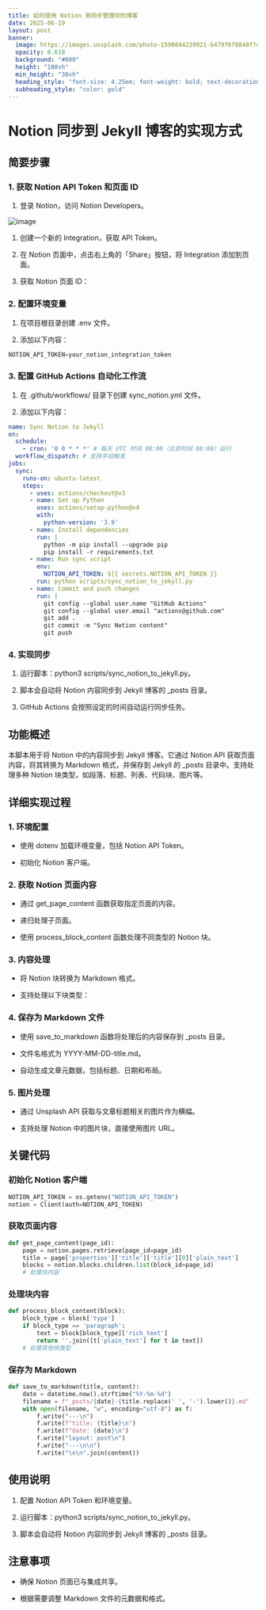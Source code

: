 ```yaml
---
title: 如何使用 Notion 来同步管理你的博客
date: 2025-06-19
layout: post
banner:
  image: https://images.unsplash.com/photo-1590844239921-b479f6f8848f?crop=entropy&cs=tinysrgb&fit=max&fm=jpg&ixid=M3w2OTIwMzJ8MHwxfHJhbmRvbXx8fHx8fHx8fDE3NTAzMTQ3NDN8&ixlib=rb-4.1.0&q=80&w=1080
  opacity: 0.618
  background: "#000"
  height: "100vh"
  min_height: "38vh"
  heading_style: "font-size: 4.25em; font-weight: bold; text-decoration: underline"
  subheading_style: "color: gold"
---
```


# Notion 同步到 Jekyll 博客的实现方式

## 简要步骤

### 1. 获取 Notion API Token 和页面 ID

1. 登录 Notion，访问 Notion Developers。

![image](https://prod-files-secure.s3.us-west-2.amazonaws.com/a7a0cc5a-89b9-4cda-8686-1fba0ca52f40/d19c1afe-dea5-4312-9333-786b0ba83054/image.png?X-Amz-Algorithm=AWS4-HMAC-SHA256&X-Amz-Content-Sha256=UNSIGNED-PAYLOAD&X-Amz-Credential=ASIAZI2LB466Z6ZN7HN4%2F20250619%2Fus-west-2%2Fs3%2Faws4_request&X-Amz-Date=20250619T063223Z&X-Amz-Expires=3600&X-Amz-Security-Token=IQoJb3JpZ2luX2VjELX%2F%2F%2F%2F%2F%2F%2F%2F%2F%2FwEaCXVzLXdlc3QtMiJGMEQCIHkgweU1taIn8dEmYGRNSXAo2gHVcW281gXtvyHnXjTSAiB1ZT6EH00vxs9qG3iaa8hEKpWk83so9Wl1DOP76%2BvudSqIBAie%2F%2F%2F%2F%2F%2F%2F%2F%2F%2F8BEAAaDDYzNzQyMzE4MzgwNSIMoWA0gZBjznQZ1bBcKtwDr6AKdEWdx3EE8G8EZ2UD52efuDkfSRX%2FddYingVAo0lzV%2FvvOJm9c8vyz%2BJAcQ8CRxOjDKRM79sxtliFDpBT0kT8M9IKJ0ItqfD0qwzngzxESfmQg1%2FddzaEibDero125JaMNHaxlkErUI6f6EFZy4OhUeREuklxfoy9%2BXlBIPaxliWn09yE47iuOFaLs%2F6qjIA5fpQl5pzt58CkJRXDwqnrYYDHC3mHrrZdmoubDMMZGeYYk%2Bej5Z9jOMcIEP3gK57num91TO6kX0w0vKOYdzyYU209Y%2Fwj8nXlikA6HrBJo1U8VHg2X23V1fAO6m6yuRR8qGSAzxpfj1ri8MQR5h7FsRu88eTxHdgSQ59J%2BjWQ5MpUYBNVexchewrCpDholpEMrI62oXOIXGYI1piC6%2BO78ClSkYNN%2F5ZiNyv8YOMDftsZld79D%2BbPmZ5OceZKKFF%2BmVKGY2yZSMSj1vxuly5a7vzAyJVaWVZ5LJq83lrBWcGPhMaTNd9rqksYQf9%2FmR5lS8uiDAx0TUlvJ1l09XZ8u4Ze3QBs5YU1ajo2QpsZABYcGGMBH0xkRmnzQvyQg%2BKG%2F5Si6vYw%2FfldbcctAte69swxUn3HFlRVU1j%2Fh4PDsFPjNqHg950VgjswzLPOwgY6pgHuKPTK9N8UHLXZfcXJYOg2I6O7dva3mlr2BTuZqnmDtN6qH23D0erYoRzwlyONEn%2BVMTJizwHXgDgFfjGrn6CrbFb328RGZpuUkmggY9WdAZjgm7FQMoz0cplOcs5hZRH1uxyKqABrgaYIlzzXd0%2FvqqTdk4%2Bg6x9XEY9KBIf54fmzJT9Mcawlj%2FL5FveMUZuN%2BgNfsf9bi3tj7lGg%2BVw4kUiZf1Bl&X-Amz-Signature=7da29115d46d7c71a20574587fba9095e1729b471a98c12bc743589b223ed28d&X-Amz-SignedHeaders=host&x-amz-checksum-mode=ENABLED&x-id=GetObject)

1. 创建一个新的 Integration，获取 API Token。

1. 在 Notion 页面中，点击右上角的「Share」按钮，将 Integration 添加到页面。

1. 获取 Notion 页面 ID：


### 2. 配置环境变量

1. 在项目根目录创建 .env 文件。

1. 添加以下内容：

```javascript
NOTION_API_TOKEN=your_notion_integration_token
```

### 3. 配置 GitHub Actions 自动化工作流

1. 在 .github/workflows/ 目录下创建 sync_notion.yml 文件。

1. 添加以下内容：

```yaml
name: Sync Notion to Jekyll
on:
  schedule:
    - cron: '0 0 * * *' # 每天 UTC 时间 00:00（北京时间 08:00）运行
  workflow_dispatch: # 支持手动触发
jobs:
  sync:
    runs-on: ubuntu-latest
    steps:
      - uses: actions/checkout@v3
      - name: Set up Python
        uses: actions/setup-python@v4
        with:
          python-version: '3.9'
      - name: Install dependencies
        run: |
          python -m pip install --upgrade pip
          pip install -r requirements.txt
      - name: Run sync script
        env:
          NOTION_API_TOKEN: ${{ secrets.NOTION_API_TOKEN }}
        run: python scripts/sync_notion_to_jekyll.py
      - name: Commit and push changes
        run: |
          git config --global user.name "GitHub Actions"
          git config --global user.email "actions@github.com"
          git add .
          git commit -m "Sync Notion content"
          git push
```

### 4. 实现同步

1. 运行脚本：python3 scripts/sync_notion_to_jekyll.py。

1. 脚本会自动将 Notion 内容同步到 Jekyll 博客的 _posts 目录。

1. GitHub Actions 会按照设定的时间自动运行同步任务。

## 功能概述

本脚本用于将 Notion 中的内容同步到 Jekyll 博客。它通过 Notion API 获取页面内容，将其转换为 Markdown 格式，并保存到 Jekyll 的 _posts 目录中。支持处理多种 Notion 块类型，如段落、标题、列表、代码块、图片等。

## 详细实现过程

### 1. 环境配置

- 使用 dotenv 加载环境变量，包括 Notion API Token。

- 初始化 Notion 客户端。

### 2. 获取 Notion 页面内容

- 通过 get_page_content 函数获取指定页面的内容。

- 递归处理子页面。

- 使用 process_block_content 函数处理不同类型的 Notion 块。

### 3. 内容处理

- 将 Notion 块转换为 Markdown 格式。

- 支持处理以下块类型：


### 4. 保存为 Markdown 文件

- 使用 save_to_markdown 函数将处理后的内容保存到 _posts 目录。

- 文件名格式为 YYYY-MM-DD-title.md。

- 自动生成文章元数据，包括标题、日期和布局。

### 5. 图片处理

- 通过 Unsplash API 获取与文章标题相关的图片作为横幅。

- 支持处理 Notion 中的图片块，直接使用图片 URL。

## 关键代码

### 初始化 Notion 客户端

```python
NOTION_API_TOKEN = os.getenv("NOTION_API_TOKEN")
notion = Client(auth=NOTION_API_TOKEN)
```

### 获取页面内容

```python
def get_page_content(page_id):
    page = notion.pages.retrieve(page_id=page_id)
    title = page['properties']['title']['title'][0]['plain_text']
    blocks = notion.blocks.children.list(block_id=page_id)
    # 处理块内容
```

### 处理块内容

```python
def process_block_content(block):
    block_type = block['type']
    if block_type == 'paragraph':
        text = block[block_type]['rich_text']
        return ''.join([t['plain_text'] for t in text])
    # 处理其他块类型
```

### 保存为 Markdown

```python
def save_to_markdown(title, content):
    date = datetime.now().strftime("%Y-%m-%d")
    filename = f"_posts/{date}-{title.replace(' ', '-').lower()}.md"
    with open(filename, "w", encoding="utf-8") as f:
        f.write("---\n")
        f.write(f"title: {title}\n")
        f.write(f"date: {date}\n")
        f.write("layout: post\n")
        f.write("---\n\n")
        f.write("\n\n".join(content))
```

## 使用说明

1. 配置 Notion API Token 和环境变量。

1. 运行脚本：python3 scripts/sync_notion_to_jekyll.py。

1. 脚本会自动将 Notion 内容同步到 Jekyll 博客的 _posts 目录。

## 注意事项

- 确保 Notion 页面已与集成共享。

- 根据需要调整 Markdown 文件的元数据和格式。